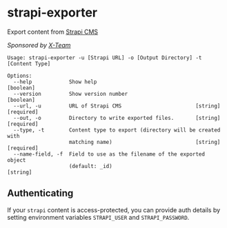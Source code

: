 # strapi-exporter

Export content from [Strapi CMS](https://strapi.io/)

_Sponsored by [X-Team](https://x-team.com)_

```
Usage: strapi-exporter -u [Strapi URL] -o [Output Directory] -t [Content Type]

Options:
  --help            Show help                                          [boolean]
  --version         Show version number                                [boolean]
  --url, -u         URL of Strapi CMS                        [string] [required]
  --out, -o         Directory to write exported files.       [string] [required]
  --type, -t        Content type to export (directory will be created with
                    matching name)                           [string] [required]
  --name-field, -f  Field to use as the filename of the exported object
                    (default: _id)                                      [string]
```

## Authenticating

If your `strapi` content is access-protected, you can provide auth details by setting environment variables `STRAPI_USER` and `STRAPI_PASSWORD`.
